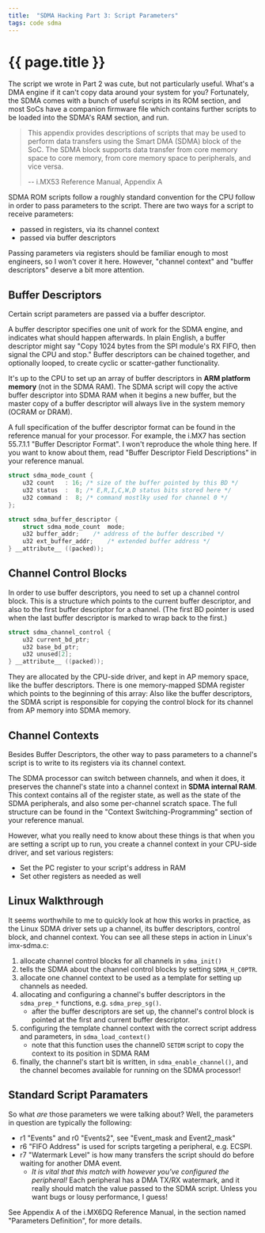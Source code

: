 ```yaml
---
title:  "SDMA Hacking Part 3: Script Parameters"
tags: code sdma
---
```

# {{ page.title }}

The script we wrote in Part 2 was cute, but not particularly useful.  What's a DMA engine if it can't copy data around your system for you?  Fortunately, the SDMA comes with a bunch of useful scripts in its ROM section, and most SoCs have a companion firmware file which contains further scripts to be loaded into the SDMA's RAM section, and run.

> This appendix provides descriptions of scripts that may be used
> to perform data transfers using the Smart DMA (SDMA) block of 
> the SoC. The SDMA block supports data transfer from core memory
> space to core memory, from core memory space to peripherals, and 
> vice versa.
>
> -- i.MX53 Reference Manual, Appendix A

SDMA ROM scripts follow a roughly standard convention for the CPU follow in order to pass parameters to the script.  There are two ways for a script to receive parameters:

- passed in registers, via its channel context
- passed via buffer descriptors

Passing parameters via registers should be familiar enough to most engineers, so I won't cover it here.  However, "channel context" and "buffer descriptors" deserve a bit more attention.

## Buffer Descriptors

Certain script parameters are passed via a buffer descriptor.

A buffer descriptor specifies one unit of work for the SDMA engine, and indicates what should happen afterwards.  In plain English, a buffer descriptor might say "Copy 1024 bytes from the SPI module's RX FIFO, then signal the CPU and stop."  Buffer descriptors can be chained together, and optionally looped, to create cyclic or scatter-gather functionality.

It's up to the CPU to set up an array of buffer descriptors in **ARM platform memory** (not in the SDMA RAM).  The SDMA script will copy the active buffer descriptor into SDMA RAM when it begins a new buffer, but the master copy of a buffer descriptor will always live in the system memory (OCRAM or DRAM).

A full specification of the buffer descriptor format can be found in the reference manual for your processor.  For example, the i.MX7 has section 55.7.1.1 "Buffer Descriptor Format".  I won't reproduce the whole thing here.  If you want to know about them, read "Buffer Descriptor Field Descriptions" in your reference manual.

```c
struct sdma_mode_count {
	u32 count   : 16; /* size of the buffer pointed by this BD */
	u32 status  :  8; /* E,R,I,C,W,D status bits stored here */
	u32 command :  8; /* command mostlky used for channel 0 */
};

struct sdma_buffer_descriptor {
	struct sdma_mode_count  mode;
	u32 buffer_addr;	/* address of the buffer described */
	u32 ext_buffer_addr;	/* extended buffer address */
} __attribute__ ((packed));
```


## Channel Control Blocks

In order to use buffer descriptors, you need to set up a channel control block.  This is a structure which points to the current buffer descriptor, and also to the first buffer descriptor for a channel.  (The first BD pointer is used when the last buffer descriptor is marked to wrap back to the first.)

```c
struct sdma_channel_control {
	u32 current_bd_ptr;
	u32 base_bd_ptr;
	u32 unused[2];
} __attribute__ ((packed));
```

They are allocated by the CPU-side driver, and kept in AP memory space, like the buffer descriptors.  There is one memory-mapped SDMA register which points to the beginning of this array: Also like the buffer descriptors, the SDMA script is responsible for copying the control block for its channel from AP memory into SDMA memory.

## Channel Contexts

Besides Buffer Descriptors, the other way to pass parameters to a channel's script is to write to its registers via its channel context.

The SDMA processor can switch between channels, and when it does, it preserves the channel's state into a channel context in **SDMA internal RAM**.  This context contains all of the register state, as well as the state of the SDMA peripherals, and also some per-channel scratch space.  The full structure can be found in the "Context Switching-Programming" section of your reference manual.

However, what you really need to know about these things is that when you are setting a script up to run, you create a channel context in your CPU-side driver, and set various registers:
* Set the PC register to your script's address in RAM
* Set other registers as needed as well

## Linux Walkthrough

It seems worthwhile to me to quickly look at how this works in practice, as the Linux SDMA driver sets up a channel, its buffer descriptors, control block, and channel context.  You can see all these steps in action in Linux's imx-sdma.c:

1. allocate channel control blocks for all channels in `sdma_init()`
1. tells the SDMA about the channel control blocks by setting `SDMA_H_C0PTR`.
1. allocate one channel context to be used as a template for setting up channels as needed.
1. allocating and configuring a channel's buffer descriptors in the `sdma_prep_*` functions, e.g. `sdma_prep_sg()`.
    * after the buffer descriptors are set up, the channel's control block is pointed at the first and current buffer descriptor.
1. configuring the template channel context with the correct script address and parameters, in `sdma_load_context()`
    * note that this function uses the channel0 `SETDM` script to copy the context to its position in SDMA RAM
1. finally, the channel's start bit is written, in `sdma_enable_channel()`, and the channel becomes available for running on the SDMA processor!

## Standard Script Paramaters

So what *are* those parameters we were talking about?  Well, the parameters in question are typically the following:
* r1 "Events" and r0 "Events2", see "Event_mask and Event2_mask"
* r6 "FIFO Address" is used for scripts targeting a peripheral, e.g. ECSPI.
* r7 "Watermark Level" is how many transfers the script should do before waiting for another DMA event.
    *  *It is vital that this match with however you've configured the peripheral!*  Each peripheral has a DMA TX/RX watermark, and it really should match the value passed to the SDMA script.  Unless you want bugs or lousy performance, I guess!

See Appendix A of the i.MX6DQ Reference Manual, in the section named "Parameters Definition", for more details.
